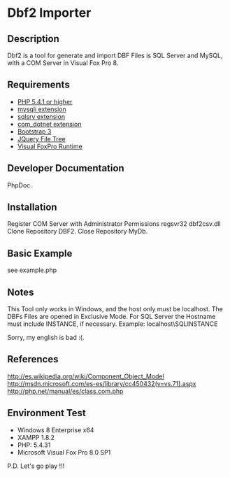 # Dbf2 Importer #

## Description ##
Dbf2 is a tool for generate and import DBF Files is SQL Server and MySQL, 
with a COM Server in Visual Fox Pro 8.

## Requirements ##
* [PHP 5.4.1 or higher](http://www.php.net/)
* [mysqli extension](http://www.php.net/)
* [sqlsrv extension](http://msdn.microsoft.com/en-us/sqlserver/ff657782.aspx/)
* [com_dotnet extension](http://php.net/manual/en/class.dotnet.php)
* [Bootstrap 3](http://getbootstrap.com/)
* [JQuery File Tree](https://github.com/daverogers/jQueryFileTree)
* [Visual FoxPro Runtime](http://msdn.microsoft.com/en-us/library/ms950411.aspx)

## Developer Documentation ##
PhpDoc.

## Installation ##
Register COM Server with Administrator Permissions regsvr32 dbf2csv.dll
Clone Repository DBF2.
Close Repository MyDb.

## Basic Example ##
see example.php

## Notes ##
This Tool only works in Windows, and the host only must be localhost.
The DBFs Files are opened in Exclusive Mode.
For SQL Server the Hostname must include INSTANCE, if necessary.
Example: localhost\SQLINSTANCE

Sorry, my english is bad :(.

## References ##
http://es.wikipedia.org/wiki/Component_Object_Model
http://msdn.microsoft.com/es-es/library/cc450432(v=vs.71).aspx
http://php.net/manual/es/class.com.php

## Environment Test ##
- Windows 8 Enterprise x64
- XAMPP 1.8.2
- PHP: 5.4.31
- Microsoft Visual Fox Pro 8.0 SP1

P.D. Let's go play !!!




